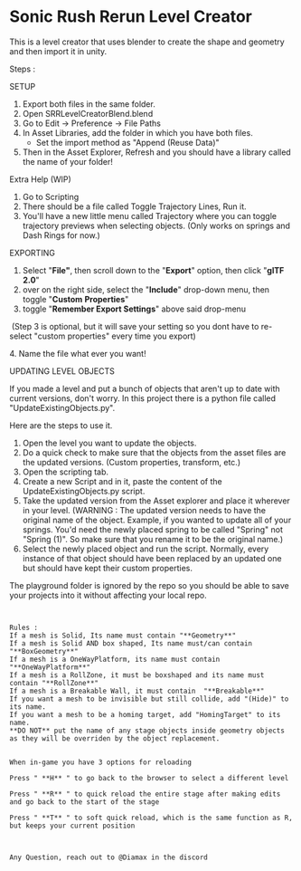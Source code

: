 # Sonic Rush Rerun Level Creator

This is a level creator that uses blender to create the shape and geometry and then import it in unity.

Steps :


SETUP



1. Export both files in the same folder.
2. Open SRRLevelCreatorBlend.blend
3. Go to Edit -> Preference -> File Paths
4. In Asset Libraries, add the folder in which you have both files.
   - Set the import method as "Append (Reuse Data)"
5. Then in the Asset Explorer, Refresh and you should have a library called the name of your folder!
   

Extra Help (WIP)

1. Go to Scripting
2. There should be a file called Toggle Trajectory Lines, Run it.
3. You'll have a new little menu called Trajectory where you can toggle trajectory previews when selecting objects. (Only works on springs and Dash Rings for now.)



EXPORTING


1. Select "**File"**, then scroll down to the "**Export**" option, then click "**glTF 2.0**"
2. over on the right side, select the "**Include**" drop-down menu, then toggle "**Custom** **Properties**"
3. toggle "**Remember Export Settings**" above said drop-menu

&nbsp;(Step 3 is optional, but it will save your setting so you dont have to re-select "custom properties" every time you export)

4\.    Name the file what ever you want!


UPDATING LEVEL OBJECTS

If you made a level and put a bunch of objects that aren't up to date with current versions, don't worry.
In this project there is a python file called "UpdateExistingObjects.py".

Here are the steps to use it. 

1. Open the level you want to update the objects.
2. Do a quick check to make sure that the objects from the asset files are the updated versions. (Custom properties, transform, etc.)
3. Open the scripting tab.
4. Create a new Script and in it, paste the content of the UpdateExistingObjects.py script.
5. Take the updated version from the Asset explorer and place it wherever in your level.
(WARNING : The updated version needs to have the original name of the object. Example, if you wanted to update all of your springs. You'd need the newly placed spring to be called "Spring" not "Spring (1)".
So make sure that you rename it to be the original name.)
6. Select the newly placed object and run the script.
Normally, every instance of that object should have been replaced by an updated one but should have kept their custom properties.

The playground folder is ignored by the repo so you should be able to save your projects into it without affecting your local repo.

~~~~~~~~~~~~~~~~~~~~~~~~~~~~~~~~~~~~~~~~~~~~~~~~~~~~~~~~~~~~~~~~~~~~~~~~~~~~~~~~~~~~~~~~~~~~~~~~~~~~~~~


Rules :
If a mesh is Solid, Its name must contain "**Geometry**"
If a mesh is Solid AND box shaped, Its name must/can contain "**BoxGeometry**"
If a mesh is a OneWayPlatform, its name must contain "**OneWayPlatform**"
If a mesh is a RollZone, it must be boxshaped and its name must contain "**RollZone**"
If a mesh is a Breakable Wall, it must contain  "**Breakable**"
If you want a mesh to be invisible but still collide, add "(Hide)" to its name.
If you want a mesh to be a homing target, add "HomingTarget" to its name.
**DO NOT** put the name of any stage objects inside geometry objects as they will be overriden by the object replacement.


When in-game you have 3 options for reloading

Press " **H** " to go back to the browser to select a different level

Press " **R** " to quick reload the entire stage after making edits and go back to the start of the stage

Press " **T** " to soft quick reload, which is the same function as R, but keeps your current position 



Any Question, reach out to @Diamax in the discord



